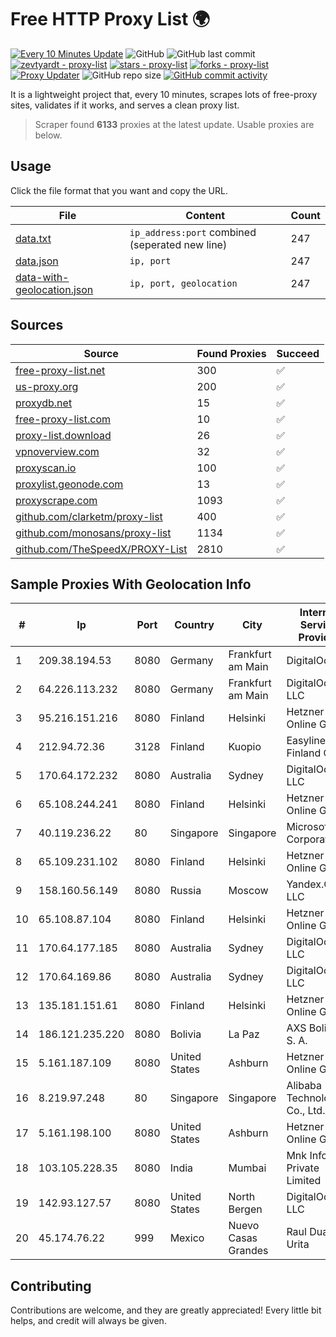 
# Free HTTP Proxy List 🌍

[![Every 10 Minutes Update](https://github.com/mertguvencli/http-proxy-list/actions/workflows/main.yml/badge.svg?branch=main)](https://github.com/mertguvencli/http-proxy-list/actions/workflows/main.yml)
![GitHub](https://img.shields.io/github/license/mertguvencli/http-proxy-list)
![GitHub last commit](https://img.shields.io/github/last-commit/mertguvencli/http-proxy-list)
[![zevtyardt - proxy-list](https://img.shields.io/static/v1?label=zevtyardt&message=proxy-list&color=blue&logo=github)](https://github.com/zevtyardt/proxy-list "Go to GitHub repo")
[![stars - proxy-list](https://img.shields.io/github/stars/zevtyardt/proxy-list?style=social)](https://github.com/zevtyardt/proxy-list)
[![forks - proxy-list](https://img.shields.io/github/forks/zevtyardt/proxy-list?style=social)](https://github.com/zevtyardt/proxy-list)
[![Proxy Updater](https://github.com/zevtyardt/proxy-list/workflows/Proxy%20Updater/badge.svg)](https://github.com/zevtyardt/proxy-list/actions?query=workflow:"Proxy+Updater")
![GitHub repo size](https://img.shields.io/github/repo-size/zevtyardt/proxy-list)
[![GitHub commit activity](https://img.shields.io/github/commit-activity/m/zevtyardt/proxy-list?logo=commits)](https://github.com/zevtyardt/proxy-list/commits/main)

It is a lightweight project that, every 10 minutes, scrapes lots of free-proxy sites, validates if it works, and serves a clean proxy list.

> Scraper found **6133** proxies at the latest update. Usable proxies are below.

## Usage

Click the file format that you want and copy the URL.

|File|Content|Count|
|----|-------|-----|
|[data.txt](https://raw.githubusercontent.com/mertguvencli/http-proxy-list/main/proxy-list/data.txt)|`ip_address:port` combined (seperated new line)|247|
|[data.json](https://raw.githubusercontent.com/mertguvencli/http-proxy-list/main/proxy-list/data.json)|`ip, port`|247|
|[data-with-geolocation.json](https://raw.githubusercontent.com/mertguvencli/http-proxy-list/main/proxy-list/data-with-geolocation.json)|`ip, port, geolocation`|247|

## Sources

|Source|Found Proxies|Succeed|
|------|-------------|-------|
|[free-proxy-list.net](https://free-proxy-list.net)|300|✅|
|[us-proxy.org](https://www.us-proxy.org)|200|✅|
|[proxydb.net](http://proxydb.net)|15|✅|
|[free-proxy-list.com](https://free-proxy-list.com/?page=&port=&type%5B%5D=http&type%5B%5D=https&up_time=0&search=Search)|10|✅|
|[proxy-list.download](https://www.proxy-list.download/HTTP)|26|✅|
|[vpnoverview.com](https://vpnoverview.com/privacy/anonymous-browsing/free-proxy-servers)|32|✅|
|[proxyscan.io](https://www.proxyscan.io)|100|✅|
|[proxylist.geonode.com](https://proxylist.geonode.com/api/proxy-list?limit=300&page=1&sort_by=lastChecked&sort_type=desc&protocols=http,https)|13|✅|
|[proxyscrape.com](https://api.proxyscrape.com/v2/?request=displayproxies&protocol=http&timeout=10000&country=all&ssl=all&anonymity=all)|1093|✅|
|[github.com/clarketm/proxy-list](https://raw.githubusercontent.com/clarketm/proxy-list/master/proxy-list-raw.txt)|400|✅|
|[github.com/monosans/proxy-list](https://raw.githubusercontent.com/monosans/proxy-list/main/proxies/http.txt)|1134|✅|
|[github.com/TheSpeedX/PROXY-List](https://raw.githubusercontent.com/TheSpeedX/PROXY-List/master/http.txt)|2810|✅|


## Sample Proxies With Geolocation Info

|#|Ip|Port|Country|City|Internet Service Provider|
|-|--|----|-------|----|-------------------------|
|1|209.38.194.53|8080|Germany|Frankfurt am Main|DigitalOcean|
|2|64.226.113.232|8080|Germany|Frankfurt am Main|DigitalOcean, LLC|
|3|95.216.151.216|8080|Finland|Helsinki|Hetzner Online GmbH|
|4|212.94.72.36|3128|Finland|Kuopio|Easylinehost Finland Oy|
|5|170.64.172.232|8080|Australia|Sydney|DigitalOcean, LLC|
|6|65.108.244.241|8080|Finland|Helsinki|Hetzner Online GmbH|
|7|40.119.236.22|80|Singapore|Singapore|Microsoft Corporation|
|8|65.109.231.102|8080|Finland|Helsinki|Hetzner Online GmbH|
|9|158.160.56.149|8080|Russia|Moscow|Yandex.Cloud LLC|
|10|65.108.87.104|8080|Finland|Helsinki|Hetzner Online GmbH|
|11|170.64.177.185|8080|Australia|Sydney|DigitalOcean, LLC|
|12|170.64.169.86|8080|Australia|Sydney|DigitalOcean, LLC|
|13|135.181.151.61|8080|Finland|Helsinki|Hetzner Online GmbH|
|14|186.121.235.220|8080|Bolivia|La Paz|AXS Bolivia S. A.|
|15|5.161.187.109|8080|United States|Ashburn|Hetzner Online GmbH|
|16|8.219.97.248|80|Singapore|Singapore|Alibaba (US) Technology Co., Ltd.|
|17|5.161.198.100|8080|United States|Ashburn|Hetzner Online GmbH|
|18|103.105.228.35|8080|India|Mumbai|Mnk Infoway Private Limited|
|19|142.93.127.57|8080|United States|North Bergen|DigitalOcean, LLC|
|20|45.174.76.22|999|Mexico|Nuevo Casas Grandes|Raul Duarte Urita|



## Contributing

Contributions are welcome, and they are greatly appreciated! Every
little bit helps, and credit will always be given.

